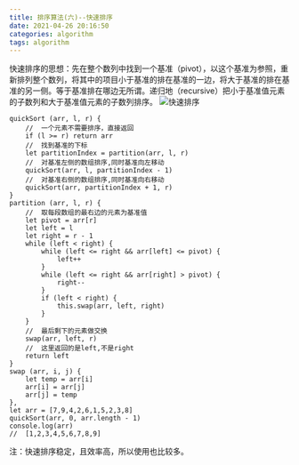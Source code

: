 ```yaml
---
title: 排序算法(六)--快速排序
date: 2021-04-26 20:16:50
categories: algorithm
tags: algorithm
---
```

快速排序的思想：先在整个数列中找到一个基准（pivot），以这个基准为参照，重新排列整个数列，将其中的项目小于基准的排在基准的一边，将大于基准的排在基准的另一侧。等于基准排在哪边无所谓。递归地（recursive）把小于基准值元素的子数列和大于基准值元素的子数列排序。
![快速排序](7.gif)
```
quickSort (arr, l, r) {
    //  一个元素不需要排序，直接返回
    if (l >= r) return arr
    //  找到基准的下标
    let partitionIndex = partition(arr, l, r)
    //  对基准左侧的数组排序,同时基准向左移动
    quickSort(arr, l, partitionIndex - 1)
    //  对基准右侧的数组排序,同时基准向右移动
    quickSort(arr, partitionIndex + 1, r)
}
partition (arr, l, r) {
    //  取每段数组的最右边的元素为基准值
    let pivot = arr[r]
    let left = l
    let right = r - 1
    while (left < right) {
        while (left <= right && arr[left] <= pivot) {
            left++
        }
        while (left <= right && arr[right] > pivot) {
            right--
        }
        if (left < right) {
            this.swap(arr, left, right)
        }
    }
    //  最后剩下的元素做交换
    swap(arr, left, r)
    //  这里返回的是left,不是right
    return left
}
swap (arr, i, j) {
    let temp = arr[i]
    arr[i] = arr[j]
    arr[j] = temp
},
let arr = [7,9,4,2,6,1,5,2,3,8]
quickSort(arr, 0, arr.length - 1)
console.log(arr)
//  [1,2,3,4,5,6,7,8,9]
```
注：快速排序稳定，且效率高，所以使用也比较多。